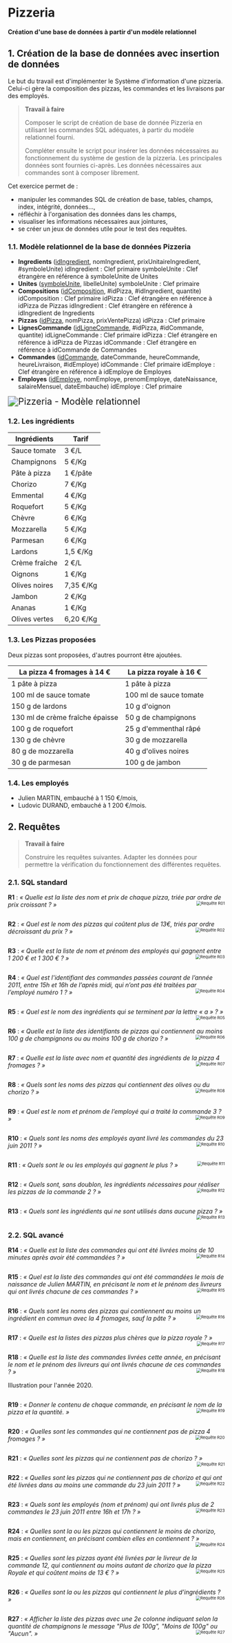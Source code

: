 # Pizzeria
**Création d'une base de données à partir d'un modèle relationnel**



## 1. Création de la base de données avec insertion de données

Le but du travail est d'implémenter le Système d'information d'une pizzeria. Celui-ci gère la composition des pizzas, les commandes et les livraisons par des employés.

> **Travail à faire**
>
> Composer le script de création de base de donnée Pizzeria en utilisant les commandes SQL adéquates, à partir du modèle relationnel fourni.
>
> Compléter ensuite le script pour insérer les données nécessaires au fonctionnement du système de gestion de la pizzeria. Les principales données sont fournies ci-après. Les données nécessaires aux commandes sont à composer librement.

Cet exercice permet de :
- manipuler les commandes SQL de création de base, tables, champs, index, intégrité, données…,
- réfléchir à l'organisation des données dans les champs,
- visualiser les informations nécessaires aux jointures,
- se créer un jeux de données utile pour le test des requêtes.



### 1.1. Modèle relationnel de la base de données Pizzeria

- **Ingredients** (<u>idIngredient</u>, nomIngredient, prixUnitaireIngredient, #symboleUnite)
        idIngredient : Clef primaire
        symboleUnite : Clef étrangère en référence à symboleUnite de Unites
- **Unites** (<u>symboleUnite</u>, libelleUnite)
        symboleUnite : Clef primaire
- **Compositions** (<u>idComposition</u>, #idPizza, #idIngredient, quantite)
        idComposition : Clef primaire
        idPizza : Clef étrangère en référence à idPizza de Pizzas
        idIngredient : Clef étrangère en référence à idIngredient de Ingredients
- **Pizzas** (<u>idPizza</u>, nomPizza, prixVentePizza)
        idPizza : Clef primaire
- **LignesCommande** (<u>idLigneCommande</u>, #idPizza, #idCommande, quantite)
        idLigneCommande : Clef primaire
        idPizza : Clef étrangère en référence à idPizza de Pizzas
        idCommande : Clef étrangère en référence à idCommande de Commandes
- **Commandes** (<u>idCommande</u>, dateCommande, heureCommande, heureLivraison, #idEmploye)
        idCommande : Clef primaire
        idEmploye : Clef étrangère en référence à idEmploye de Employes
- **Employes** (<u>idEmploye</u>, nomEmploye, prenomEmploye, dateNaissance, salaireMensuel, dateEmbauche)
        idEmploye : Clef primaire

<img src="../Medias/4.x/4.2-Pizzeria-ModeleRelationnel.jpg" alt="Pizzeria - Modèle relationnel" style="zoom:150%;" />



### 1.2. Les ingrédients

| **Ingrédients** | **Tarif** |
| --------------- | --------- |
| Sauce tomate    | 3 €/L     |
| Champignons     | 5 €/Kg    |
| Pâte à pizza    | 1 €/pâte  |
| Chorizo         | 7 €/Kg    |
| Emmental        | 4 €/Kg    |
| Roquefort       | 5 €/Kg    |
| Chèvre          | 6 €/Kg    |
| Mozzarella      | 5 €/Kg    |
| Parmesan        | 6 €/Kg    |
| Lardons         | 1,5 €/Kg  |
| Crème fraîche   | 2 €/L     |
| Oignons         | 1 €/Kg    |
| Olives noires   | 7,35 €/Kg |
| Jambon          | 2 €/Kg    |
| Ananas          | 1 €/Kg    |
| Olives vertes   | 6,20 €/Kg |



### 1.3. Les Pizzas proposées

Deux pizzas sont proposées, d'autres pourront être ajoutées.

| **La pizza 4 fromages à 14 €**  | **La pizza royale à 16 €** |
| ------------------------------- | -------------------------- |
| 1 pâte à pizza                  | 1 pâte à pizza             |
| 100 ml de sauce tomate          | 100 ml de sauce tomate     |
| 150 g de lardons                | 10 g d'oignon              |
| 130 ml de crème fraîche épaisse | 50 g de champignons        |
| 100 g de roquefort              | 25 g d'emmenthal râpé      |
| 130 g de chèvre                 | 30 g de mozzarella         |
| 80 g de mozzarella              | 40 g d'olives noires       |
| 30 g de parmesan                | 100 g de jambon            |



### 1.4. Les employés

- Julien MARTIN, embauché à 1 150 €/mois,
- Ludovic DURAND, embauché à 1 200 €/mois.



## 2. Requêtes

> **Travail à faire**
>
> Construire les requêtes suivantes. Adapter les données pour permettre la vérification du fonctionnement des différentes requêtes.



### 2.1. SQL standard

**R1** : *« Quelle est la liste des nom et prix de chaque pizza, triée par ordre de prix croissant ? »*
<img src="../Medias/4.x/4.2-Pizzeria-requetes/R01.png" alt="Requête R01" style="zoom: 67%; float: right; margin-left: 40px;" />
<div style="clear: both;"></div>

**R2** : *« Quel est le nom des pizzas qui coûtent plus de 13€, triés par ordre décroissant du prix ? »*
<img src="../Medias/4.x/4.2-Pizzeria-requetes/R02.png" alt="Requête R02" style="zoom: 67%; float: right; margin-left: 40px;" />
<div style="clear: both;"></div>

**R3** : *« Quelle est la liste de nom et prénom des employés qui gagnent entre 1 200 € et 1 300 € ? »*
<img src="../Medias/4.x/4.2-Pizzeria-requetes/R03.png" alt="Requête R03" style="zoom: 67%; float: right; margin-left: 40px;" />
<div style="clear: both;"></div>

**R4** : *« Quel est l'identifiant des commandes passées courant de l’année 2011, entre 15h et 16h de l’après midi, qui n’ont pas été traitées par l’employé numéro 1 ? »*
<img src="../Medias/4.x/4.2-Pizzeria-requetes/R04.png" alt="Requête R04" style="zoom: 67%; float: right; margin-left: 40px;" />
<div style="clear: both;"></div>

**R5** : *« Quel est le nom des ingrédients qui se terminent par la lettre « a » ? »*
<img src="../Medias/4.x/4.2-Pizzeria-requetes/R05.png" alt="Requête R05" style="zoom: 67%; float: right; margin-left: 40px;" />
<div style="clear: both;"></div>

**R6** : *« Quelle est la liste des identifiants de pizzas qui contiennent au moins 100 g de champignons ou au moins 100 g de chorizo ? »*
<img src="../Medias/4.x/4.2-Pizzeria-requetes/R06.png" alt="Requête R06" style="zoom: 67%; float: right; margin-left: 40px;" />
<div style="clear: both;"></div>

**R7** : *« Quelle est la liste avec nom et quantité des ingrédients de la pizza 4 fromages ? »*
<img src="../Medias/4.x/4.2-Pizzeria-requetes/R07.png" alt="Requête R07" style="zoom: 67%; float: right; margin-left: 40px;" />
<div style="clear: both;"></div>

**R8** : *« Quels sont les noms des pizzas qui contiennent des olives ou du chorizo ? »*
<img src="../Medias/4.x/4.2-Pizzeria-requetes/R08.png" alt="Requête R08" style="zoom: 67%; float: right; margin-left: 40px;" />
<div style="clear: both;"></div>

**R9** : *« Quel est le nom et prénom de l’employé qui a traité la commande 3 ? »*
<img src="../Medias/4.x/4.2-Pizzeria-requetes/R09.png" alt="Requête R09" style="zoom: 67%; float: right; margin-left: 40px;" />
<div style="clear: both;"></div>

**R10** : *« Quels sont les noms des employés ayant livré les commandes du 23 juin 2011 ? »*
<img src="../Medias/4.x/4.2-Pizzeria-requetes/R10.png" alt="Requête R10" style="zoom: 67%; float: right; margin-left: 40px;" />
<div style="clear: both;"></div>

**R11** : *« Quels sont le ou les employés qui gagnent le plus ? »*
<img src="../Medias/4.x/4.2-Pizzeria-requetes/R11.png" alt="Requête R11" style="zoom: 67%; float: right; margin-left: 40px;" />
<div style="clear: both;"></div>

**R12** : *« Quels sont, sans doublon, les ingrédients nécessaires pour réaliser les pizzas de la commande 2 ? »*
<img src="../Medias/4.x/4.2-Pizzeria-requetes/R12.png" alt="Requête R12" style="zoom: 67%; float: right; margin-left: 40px;" />
<div style="clear: both;"></div>

**R13** : *« Quels sont les ingrédients qui ne sont utilisés dans aucune pizza ? »*
<img src="../Medias/4.x/4.2-Pizzeria-requetes/R13.png" alt="Requête R13" style="zoom: 67%; float: right; margin-left: 40px;" />
<div style="clear: both;"></div>



### 2.2. SQL avancé

**R14** : *« Quelle est la liste des commandes qui ont été livrées moins de 10 minutes après avoir été commandées ? »*
<img src="../Medias/4.x/4.2-Pizzeria-requetes/R14.png" alt="Requête R14" style="zoom: 67%; float: right; margin-left: 40px;" />
<div style="clear: both;"></div>

**R15** : *« Quel est la liste des commandes qui ont été commandées le mois de naissance de Julien MARTIN, en précisant le nom et le prénom des livreurs qui ont livrés chacune de ces commandes ? »*
<img src="../Medias/4.x/4.2-Pizzeria-requetes/R15.png" alt="Requête R15" style="zoom: 67%; float: right; margin-left: 40px;" />
<div style="clear: both;"></div>

**R16** : *« Quels sont les noms des pizzas qui contiennent au moins un ingrédient en commun avec la 4 fromages, sauf la pâte ? »*
<img src="../Medias/4.x/4.2-Pizzeria-requetes/R16.png" alt="Requête R16" style="zoom: 67%; float: right; margin-left: 40px;" />
<div style="clear: both;"></div>

**R17** : *« Quelle est la listes des pizzas plus chères que la pizza royale ? »*
<img src="../Medias/4.x/4.2-Pizzeria-requetes/R17.png" alt="Requête R17" style="zoom: 67%; float: right; margin-left: 40px;" />
<div style="clear: both;"></div>

**R18** : *« Quelle est la liste des commandes livrées cette année, en précisant le nom et le prénom des livreurs qui ont livrés chacune de ces commandes ? »*
<img src="../Medias/4.x/4.2-Pizzeria-requetes/R18.png" alt="Requête R18" style="zoom: 67%; float: right; margin-left: 40px;" />

Illustration pour l'année 2020.

<div style="clear: both;"></div>

**R19** : *« Donner le contenu de chaque commande, en précisant le nom de la pizza et la quantité. »*
<img src="../Medias/4.x/4.2-Pizzeria-requetes/R19.png" alt="Requête R19" style="zoom: 67%; float: right; margin-left: 40px;" />

<div style="clear: both;"></div>

**R20** : *« Quelles sont les commandes qui ne contiennent pas de pizza 4 fromages ? »*
<img src="../Medias/4.x/4.2-Pizzeria-requetes/R20.png" alt="Requête R20" style="zoom: 67%; float: right; margin-left: 40px;" />
<div style="clear: both;"></div>

**R21** : *« Quelles sont les pizzas qui ne contiennent pas de chorizo ? »*
<img src="../Medias/4.x/4.2-Pizzeria-requetes/R21.png" alt="Requête R21" style="zoom: 67%; float: right; margin-left: 40px;" />
<div style="clear: both;"></div>

**R22** : *« Quelles sont les pizzas qui ne contiennent pas de chorizo et qui ont été livrées dans au moins une commande du 23 juin 2011 ? »*
<img src="../Medias/4.x/4.2-Pizzeria-requetes/R22.png" alt="Requête R22" style="zoom: 67%; float: right; margin-left: 40px;" />
<div style="clear: both;"></div>

**R23** : *« Quels sont les employés (nom et prénom) qui ont livrés plus de 2 commandes le 23 juin 2011 entre 16h et 17h ? »*
<img src="../Medias/4.x/4.2-Pizzeria-requetes/R23.png" alt="Requête R23" style="zoom: 67%; float: right; margin-left: 40px;" />
<div style="clear: both;"></div>

**R24** : *« Quelles sont la ou les pizzas qui contiennent le moins de chorizo, mais en contiennent, en précisant combien elles en contiennent ? »*
<img src="../Medias/4.x/4.2-Pizzeria-requetes/R24.png" alt="Requête R24" style="zoom: 67%; float: right; margin-left: 40px;" />
<div style="clear: both;"></div>

**R25** : *« Quelles sont les pizzas ayant été livrées par le livreur de la commande 12, qui contiennent au moins autant de chorizo que la pizza Royale et qui coûtent moins de 13 € ? »*
<img src="../Medias/4.x/4.2-Pizzeria-requetes/R25.png" alt="Requête R25" style="zoom: 67%; float: right; margin-left: 40px;" />
<div style="clear: both;"></div>

**R26** : *« Quelles sont la ou les pizzas qui contiennent le plus d’ingrédients ? »*
<img src="../Medias/4.x/4.2-Pizzeria-requetes/R26.png" alt="Requête R26" style="zoom: 67%; float: right; margin-left: 40px;" />
<div style="clear: both;"></div>

**R27** : *« Afficher la liste des pizzas avec une 2e colonne indiquant selon la quantité de champignons le message "Plus de 100g", "Moins de 100g" ou "Aucun". »*
<img src="../Medias/4.x/4.2-Pizzeria-requetes/R27.png" alt="Requête R27" style="zoom: 67%; float: right; margin-left: 40px;" />
<div style="clear: both;"></div>

